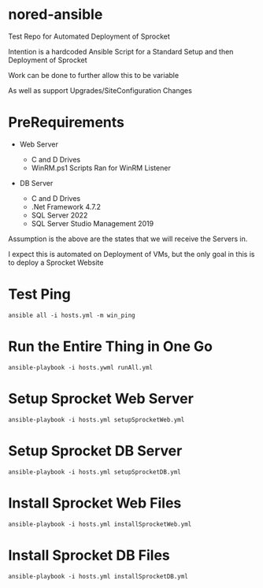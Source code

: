 # nored-ansible
Test Repo for Automated Deployment of Sprocket

Intention is a hardcoded Ansible Script for a Standard Setup and then Deployment of Sprocket

Work can be done to further allow this to be variable

As well as support Upgrades/SiteConfiguration Changes

# PreRequirements

* Web Server
  * C and D Drives
  * WinRM.ps1 Scripts Ran for WinRM Listener

* DB Server
  * C and D Drives
  * .Net Framework 4.7.2
  * SQL Server 2022
  * SQL Server Studio Management 2019 

Assumption is the above are the states that we will receive the Servers in. 

I expect this is automated on Deployment of VMs, but the only goal in this is to deploy a Sprocket Website

# Test Ping
```ansible all -i hosts.yml -m win_ping```

# Run the Entire Thing in One Go
```ansible-playbook -i hosts.ywml runAll.yml```

# Setup Sprocket Web Server
```ansible-playbook -i hosts.yml setupSprocketWeb.yml``` 

# Setup Sprocket DB Server
```ansible-playbook -i hosts.yml setupSprocketDB.yml``` 

# Install Sprocket Web Files
```ansible-playbook -i hosts.yml installSprocketWeb.yml``` 

# Install Sprocket DB Files
```ansible-playbook -i hosts.yml installSprocketDB.yml``` 


